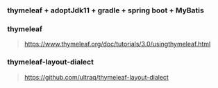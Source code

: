 ### thymeleaf + adoptJdk11 + gradle + spring boot + MyBatis


### thymeleaf
> https://www.thymeleaf.org/doc/tutorials/3.0/usingthymeleaf.html

### thymeleaf-layout-dialect
> https://github.com/ultraq/thymeleaf-layout-dialect
